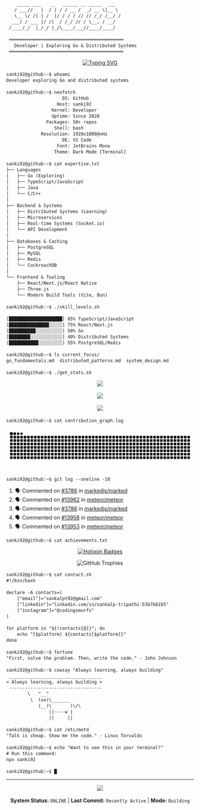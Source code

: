 ```
    _____ ___    _   ______ __ _____  ___ 
   / ___//   |  / | / / __ /  _/ __ \|__ \
   \__ \/ /| | /  |/ / / / // // /_/ /__/ /
  ___/ / ___ |/ /|  / /_/ // / \__, / __/  
 /____/_/  |_/_/ |_/\____/___//____/____/  
                                            
 ═══════════════════════════════════════════
   Developer | Exploring Go & Distributed Systems
 ═══════════════════════════════════════════
```

<div align="center">

[![Typing SVG](https://readme-typing-svg.herokuapp.com?font=Fira+Code&size=20&duration=3000&pause=1000&color=00FF41&background=0D111700&center=true&vCenter=true&width=600&lines=Building+scalable+systems;Exploring+Go+%26+Distributed+Computing;Learning+system+design+patterns;Open+to+collaborations)](https://git.io/typing-svg)

</div>

```console
sanki92@github:~$ whoami
Developer exploring Go and distributed systems

sanki92@github:~$ neofetch
                     OS: GitHub
                   Host: sanki92
                 Kernel: Developer
                 Uptime: Since 2020
               Packages: 50+ repos
                  Shell: bash
             Resolution: 1920x1080@∞Hz
                     DE: VS Code
                   Font: JetBrains Mono
                  Theme: Dark Mode [Terminal]

sanki92@github:~$ cat expertise.txt
├── Languages
│   ├── Go (Exploring)
│   ├── TypeScript/JavaScript
│   ├── Java
│   └── C/C++
│
├── Backend & Systems
│   ├── Distributed Systems (Learning)
│   ├── Microservices
│   ├── Real-time Systems (Socket.io)
│   └── API Development
│
├── Databases & Caching
│   ├── PostgreSQL
│   ├── MySQL
│   ├── Redis
│   └── CockroachDB
│
└── Frontend & Tooling
    ├── React/Next.js/React Native
    ├── Three.js
    └── Modern Build Tools (Vite, Bun)

sanki92@github:~$ ./skill_levels.sh

[████████████████████] 85% TypeScript/JavaScript
[███████████████░░░░░] 75% React/Next.js
[██████████░░░░░░░░░░] 50% Go
[████████░░░░░░░░░░░░] 40% Distributed Systems
[███████████░░░░░░░░░] 55% PostgreSQL/Redis

sanki92@github:~$ ls current_focus/
go_fundamentals.md  distributed_patterns.md  system_design.md

sanki92@github:~$ ./get_stats.sh
```

<div align="center">

![](https://github-readme-stats.vercel.app/api?username=sanki92&show_icons=true&theme=chartreuse-dark&hide_border=true&bg_color=0d1117&title_color=00ff41&icon_color=00ff41&text_color=00ff41)

![](https://github-readme-streak-stats.herokuapp.com/?user=sanki92&theme=chartreuse-dark&hide_border=true&background=0d1117&ring=00ff41&fire=00ff41&currStreakLabel=00ff41)

![](https://github-readme-stats.vercel.app/api/top-langs/?username=sanki92&layout=compact&theme=chartreuse-dark&hide_border=true&bg_color=0d1117&title_color=00ff41&text_color=00ff41)

</div>

```console
sanki92@github:~$ cat contribution_graph.log
```

<div align="center">

![](https://raw.githubusercontent.com/sanki92/sanki92/output/github-contribution-grid-snake-dark.svg)

</div>

```console
sanki92@github:~$ git log --oneline -10
```

<!--START_SECTION:activity-->
1. 🗣 Commented on [#3786](https://github.com/markedjs/marked/pull/3786#issuecomment-3393971213) in [markedjs/marked](https://github.com/markedjs/marked)
2. 🗣 Commented on [#13962](https://github.com/meteor/meteor/pull/13962#issuecomment-3392983631) in [meteor/meteor](https://github.com/meteor/meteor)
3. 🗣 Commented on [#3786](https://github.com/markedjs/marked/pull/3786#issuecomment-3392981767) in [markedjs/marked](https://github.com/markedjs/marked)
4. 🗣 Commented on [#13958](https://github.com/meteor/meteor/pull/13958#issuecomment-3392979934) in [meteor/meteor](https://github.com/meteor/meteor)
5. 🗣 Commented on [#13953](https://github.com/meteor/meteor/pull/13953#issuecomment-3382275193) in [meteor/meteor](https://github.com/meteor/meteor)
<!--END_SECTION:activity-->

```console
sanki92@github:~$ cat achievements.txt
```

<div align="center">

[![Holopin Badges](https://holopin.me/sanki92)](https://holopin.io/@sanki92)

![GitHub Trophies](https://github-profile-trophy.vercel.app/?username=sanki92&theme=matrix&no-frame=true&no-bg=true&margin-w=4&column=7)

</div>

```console
sanki92@github:~$ cat contact.sh
#!/bin/bash

declare -A contacts=(
    ["email"]="sankalpt92@gmail.com"
    ["linkedin"]="linkedin.com/in/sankalp-tripathi-53b7b61b5"
    ["instagram"]="@codingsmurfs"
)

for platform in "${!contacts[@]}"; do
    echo "[$platform] ${contacts[$platform]}"
done

sanki92@github:~$ fortune
"First, solve the problem. Then, write the code." - John Johnson

sanki92@github:~$ cowsay "Always learning, always building"
 ___________________________________
< Always learning, always building >
 -----------------------------------
        \   ^__^
         \  (oo)\_______
            (__)\       )\/\
                ||----w |
                ||     ||

sanki92@github:~$ cat /etc/motd
"Talk is cheap. Show me the code." - Linus Torvalds

sanki92@github:~$ echo "Want to see this in your terminal?"
# Run this command:
npx sanki92

sanki92@github:~$ █
```

---

<div align="center">

![](https://komarev.com/ghpvc/?username=sanki92&color=00ff41&style=flat-square&label=VISITORS)

**System Status:** `ONLINE` | **Last Commit:** `Recently Active` | **Mode:** `Building`

</div>
